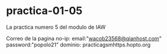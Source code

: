 # practica-01-05
La practica numero 5 del modulo de IAW


Correo de la pagina no-ip: email:"wacob23568@qianhost.com" password:"popolo21"
dominio: practicagsmhttps.hopto.org

